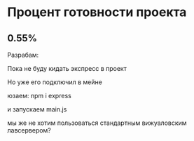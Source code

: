 <h1> Процент готовности проекта </h1>

<h2> 0.55% </h2>

Разрабам:
<p>Пока не буду кидать экспресс в проект
<p>Но уже его подключил в мейне
<p>юзаем: npm i express
<p>и запускаем main.js
<p>мы же не хотим пользоваться стандартным вижуаловским лавсервером?
